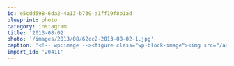 ```yaml
---
id: e5cdd598-6da2-4a13-b739-a1ff19f8b1ad
blueprint: photo
category: instagram
title: '2013-08-02'
photo: '/images/2013/08/62cc2-2013-08-02-1.jpg'
caption: '<!-- wp:image --><figure class="wp-block-image"><img src="/assets/images/2013/08/62cc2-2013-08-02-1.jpg" /></figure><!-- /wp:image --><!-- wp:paragraph --><p>My Pebble arrived today. Excited to start writing apps for it</p><!-- /wp:paragraph -->'
import_id: '20411'
---
```

